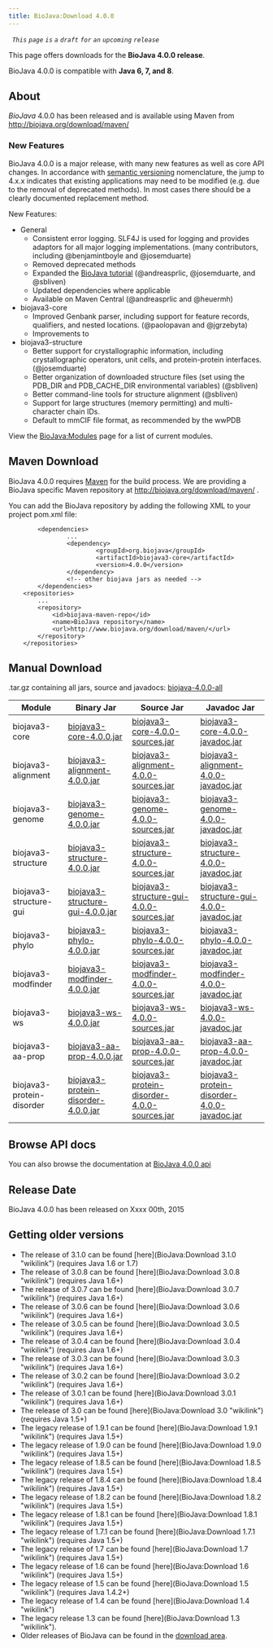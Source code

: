 ```yaml
---
title: BioJava:Download 4.0.0
---
```


` `*`This` `page` `is` `a` `draft` `for` `an` `upcoming` `release`*

This page offers downloads for the <b>BioJava 4.0.0 release</b>.

BioJava 4.0.0 is compatible with <b>Java 6, 7, and 8</b>.

About
-----

*BioJava* 4.0.0 has been released and is available using Maven from
[<http://biojava.org/download/maven/>](http://biojava.org/download/maven/)

### New Features

BioJava 4.0.0 is a major release, with many new features as well as core
API changes. In accordance with [semantic
versioning](http://semver.org/) nomenclature, the jump to 4.x.x
indicates that existing applications may need to be modified (e.g. due
to the removal of deprecated methods). In most cases there should be a
clearly documented replacement method.

New Features:

-   General
    -   Consistent error logging. SLF4J is used for logging and provides
        adaptors for all major logging implementations. (many
        contributors, including @benjamintboyle and @josemduarte)
    -   Removed deprecated methods
    -   Expanded the [BioJava
        tutorial](https://github.com/biojava/biojava3-tutorial/)
        (@andreasprlic, @josemduarte, and @sbliven)
    -   Updated dependencies where applicable
    -   Available on Maven Central (@andreasprlic and @heuermh)
-   biojava3-core
    -   Improved Genbank parser, including support for feature records,
        qualifiers, and nested locations. (@paolopavan and @jgrzebyta)
    -   Improvements to
-   biojava3-structure
    -   Better support for crystallographic information, including
        crystallographic operators, unit cells, and protein-protein
        interfaces. (@josemduarte)
    -   Better organization of downloaded structure files (set using the
        PDB\_DIR and PDB\_CACHE\_DIR environmental variables) (@sbliven)
    -   Better command-line tools for structure alignment (@sbliven)
    -   Support for large structures (memory permitting) and
        multi-character chain IDs.
    -   Default to mmCIF file format, as recommended by the wwPDB

View the <BioJava:Modules> page for a list of current modules.

Maven Download
--------------

BioJava 4.0.0 requires [Maven](http://maven.apache.org/) for the build
process. We are providing a BioJava specific Maven repository at
<http://biojava.org/download/maven/> .

You can add the BioJava repository by adding the following XML to your
project pom.xml file:

            <dependencies>
                    ...
                    <dependency>
                            <groupId>org.biojava</groupId>
                            <artifactId>biojava3-core</artifactId>
                            <version>4.0.0</version>
                    </dependency>
                    <!-- other biojava jars as needed -->
            </dependencies>
        <repositories>
            ...
            <repository>
                <id>biojava-maven-repo</id>
                <name>BioJava repository</name>
                <url>http://www.biojava.org/download/maven/</url>           
            </repository>
        </repositories>

Manual Download
---------------

.tar.gz containing all jars, source and javadocs:
[biojava-4.0.0-all](http://biojava.org/download/bj4.0.0/biojava-4.0.0-all.tar.gz)

| Module                    | Binary Jar                                                                                                                                               | Source Jar                                                                                                                                                               | Javadoc Jar                                                                                                                                                              |
|---------------------------|----------------------------------------------------------------------------------------------------------------------------------------------------------|--------------------------------------------------------------------------------------------------------------------------------------------------------------------------|--------------------------------------------------------------------------------------------------------------------------------------------------------------------------|
| biojava3-core             | [biojava3-core-4.0.0.jar](http://biojava.org/download/maven/org/biojava/biojava3-core/4.0.0/biojava3-core-4.0.0.jar)                                     | [biojava3-core-4.0.0-sources.jar](http://biojava.org/download/maven/org/biojava/biojava3-core/4.0.0/biojava3-core-4.0.0-sources.jar)                                     | [biojava3-core-4.0.0-javadoc.jar](http://biojava.org/download/maven/org/biojava/biojava3-core/4.0.0/biojava3-core-4.0.0-javadoc.jar)                                     |
| biojava3-alignment        | [biojava3-alignment-4.0.0.jar](http://biojava.org/download/maven/org/biojava/biojava3-alignment/4.0.0/biojava3-alignment-4.0.0.jar)                      | [biojava3-alignment-4.0.0-sources.jar](http://biojava.org/download/maven/org/biojava/biojava3-alignment/4.0.0/biojava3-alignment-4.0.0-sources.jar)                      | [biojava3-alignment-4.0.0-javadoc.jar](http://biojava.org/download/maven/org/biojava/biojava3-alignment/4.0.0/biojava3-alignment-4.0.0-javadoc.jar)                      |
| biojava3-genome           | [biojava3-genome-4.0.0.jar](http://biojava.org/download/maven/org/biojava/biojava3-genome/4.0.0/biojava3-genome-4.0.0.jar)                               | [biojava3-genome-4.0.0-sources.jar](http://biojava.org/download/maven/org/biojava/biojava3-genome/4.0.0/biojava3-genome-4.0.0-sources.jar)                               | [biojava3-genome-4.0.0-javadoc.jar](http://biojava.org/download/maven/org/biojava/biojava3-genome/4.0.0/biojava3-genome-4.0.0-javadoc.jar)                               |
| biojava3-structure        | [biojava3-structure-4.0.0.jar](http://biojava.org/download/maven/org/biojava/biojava3-structure/4.0.0/biojava3-structure-4.0.0.jar)                      | [biojava3-structure-4.0.0-sources.jar](http://biojava.org/download/maven/org/biojava/biojava3-structure/4.0.0/biojava3-structure-4.0.0-sources.jar)                      | [biojava3-structure-4.0.0-javadoc.jar](http://biojava.org/download/maven/org/biojava/biojava3-structure/4.0.0/biojava3-structure-4.0.0-javadoc.jar)                      |
| biojava3-structure-gui    | [biojava3-structure-gui-4.0.0.jar](http://biojava.org/download/maven/org/biojava/biojava3-structure-gui/4.0.0/biojava3-structure-gui-4.0.0.jar)          | [biojava3-structure-gui-4.0.0-sources.jar](http://biojava.org/download/maven/org/biojava/biojava3-structure-gui/4.0.0/biojava3-structure-gui-4.0.0-sources.jar)          | [biojava3-structure-gui-4.0.0-javadoc.jar](http://biojava.org/download/maven/org/biojava/biojava3-structure-gui/4.0.0/biojava3-structure-gui-4.0.0-javadoc.jar)          |
| biojava3-phylo            | [biojava3-phylo-4.0.0.jar](http://biojava.org/download/maven/org/biojava/biojava3-phylo/4.0.0/biojava3-phylo-4.0.0.jar)                                  | [biojava3-phylo-4.0.0-sources.jar](http://biojava.org/download/maven/org/biojava/biojava3-phylo/4.0.0/biojava3-phylo-4.0.0-sources.jar)                                  | [biojava3-phylo-4.0.0-javadoc.jar](http://biojava.org/download/maven/org/biojava/biojava3-phylo/4.0.0/biojava3-phylo-4.0.0-javadoc.jar)                                  |
| biojava3-modfinder        | [biojava3-modfinder-4.0.0.jar](http://biojava.org/download/maven/org/biojava/biojava3-modfinder/4.0.0/biojava3-modfinder-4.0.0.jar)                      | [biojava3-modfinder-4.0.0-sources.jar](http://biojava.org/download/maven/org/biojava/biojava3-modfinder/4.0.0/biojava3-modfinder-4.0.0-sources.jar)                      | [biojava3-modfinder-4.0.0-javadoc.jar](http://biojava.org/download/maven/org/biojava/biojava3-modfinder/4.0.0/biojava3-modfinder-4.0.0-javadoc.jar)                      |
| biojava3-ws               | [biojava3-ws-4.0.0.jar](http://biojava.org/download/maven/org/biojava/biojava3-ws/4.0.0/biojava3-ws-4.0.0.jar)                                           | [biojava3-ws-4.0.0-sources.jar](http://biojava.org/download/maven/org/biojava/biojava3-ws/4.0.0/biojava3-ws-4.0.0-sources.jar)                                           | [biojava3-ws-4.0.0-javadoc.jar](http://biojava.org/download/maven/org/biojava/biojava3-ws/4.0.0/biojava3-ws-4.0.0-javadoc.jar)                                           |
| biojava3-aa-prop          | [biojava3-aa-prop-4.0.0.jar](http://biojava.org/download/maven/org/biojava/biojava3-aa-prop/4.0.0/biojava3-aa-prop-4.0.0.jar)                            | [biojava3-aa-prop-4.0.0-sources.jar](http://biojava.org/download/maven/org/biojava/biojava3-aa-prop/4.0.0/biojava3-aa-prop-4.0.0-sources.jar)                            | [biojava3-aa-prop-4.0.0-javadoc.jar](http://biojava.org/download/maven/org/biojava/biojava3-aa-prop/4.0.0/biojava3-aa-prop-4.0.0-javadoc.jar)                            |
| biojava3-protein-disorder | [biojava3-protein-disorder-4.0.0.jar](http://biojava.org/download/maven/org/biojava/biojava3-protein-disorder/4.0.0/biojava3-protein-disorder-4.0.0.jar) | [biojava3-protein-disorder-4.0.0-sources.jar](http://biojava.org/download/maven/org/biojava/biojava3-protein-disorder/4.0.0/biojava3-protein-disorder-4.0.0-sources.jar) | [biojava3-protein-disorder-4.0.0-javadoc.jar](http://biojava.org/download/maven/org/biojava/biojava3-protein-disorder/4.0.0/biojava3-protein-disorder-4.0.0-javadoc.jar) |

Browse API docs
---------------

You can also browse the documentation at [BioJava 4.0.0
api](http://www.biojava.org/docs/api4.0.0/)

Release Date
------------

BioJava 4.0.0 has been released on Xxxx 00th, 2015

Getting older versions
----------------------

-   The release of 3.1.0 can be found
    [here](BioJava:Download 3.1.0 "wikilink") (requires Java 1.6 or 1.7)
-   The release of 3.0.8 can be found
    [here](BioJava:Download 3.0.8 "wikilink") (requires Java 1.6+)
-   The release of 3.0.7 can be found
    [here](BioJava:Download 3.0.7 "wikilink") (requires Java 1.6+)
-   The release of 3.0.6 can be found
    [here](BioJava:Download 3.0.6 "wikilink") (requires Java 1.6+)
-   The release of 3.0.5 can be found
    [here](BioJava:Download 3.0.5 "wikilink") (requires Java 1.6+)
-   The release of 3.0.4 can be found
    [here](BioJava:Download 3.0.4 "wikilink") (requires Java 1.6+)
-   The release of 3.0.3 can be found
    [here](BioJava:Download 3.0.3 "wikilink") (requires Java 1.6+)
-   The release of 3.0.2 can be found
    [here](BioJava:Download 3.0.2 "wikilink") (requires Java 1.6+)
-   The release of 3.0.1 can be found
    [here](BioJava:Download 3.0.1 "wikilink") (requires Java 1.6+)
-   The release of 3.0 can be found
    [here](BioJava:Download 3.0 "wikilink") (requires Java 1.5+)
-   The legacy release of 1.9.1 can be found
    [here](BioJava:Download 1.9.1 "wikilink") (requires Java 1.5+)
-   The legacy release of 1.9.0 can be found
    [here](BioJava:Download 1.9.0 "wikilink") (requires Java 1.5+)
-   The legacy release of 1.8.5 can be found
    [here](BioJava:Download 1.8.5 "wikilink") (requires Java 1.5+)
-   The legacy release of 1.8.4 can be found
    [here](BioJava:Download 1.8.4 "wikilink") (requires Java 1.5+)
-   The legacy release of 1.8.2 can be found
    [here](BioJava:Download 1.8.2 "wikilink") (requires Java 1.5+)
-   The legacy release of 1.8.1 can be found
    [here](BioJava:Download 1.8.1 "wikilink") (requires Java 1.5+)
-   The legacy release of 1.7.1 can be found
    [here](BioJava:Download 1.7.1 "wikilink") (requires Java 1.5+)
-   The legacy release of 1.7 can be found
    [here](BioJava:Download 1.7 "wikilink") (requires Java 1.5+)
-   The legacy release of 1.6 can be found
    [here](BioJava:Download 1.6 "wikilink") (requires Java 1.5+)
-   The legacy release of 1.5 can be found
    [here](BioJava:Download 1.5 "wikilink") (requires Java 1.4.2+)
-   The legacy release of 1.4 can be found
    [here](BioJava:Download 1.4 "wikilink")
-   The legacy release 1.3 can be found
    [here](BioJava:Download 1.3 "wikilink").
-   Older releases of BioJava can be found in the [download
    area](http://www.biojava.org/download/).

